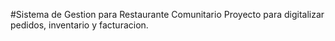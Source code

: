 #Sistema de Gestion para Restaurante Comunitario Proyecto para digitalizar pedidos, inventario y facturacion.
